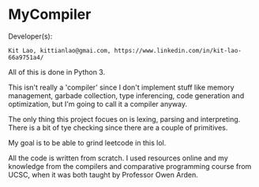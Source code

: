 # MyCompiler

Developer(s): 

	Kit Lao, kittianlao@gmai.com, https://www.linkedin.com/in/kit-lao-66a9751a4/

All of this is done in Python 3.

This isn't really a 'compiler' since I don't implement stuff like memory management, 
garbade collection, type inferencing, code generation and optimization, but I'm 
going to call it a compiler anyway.


The only thing this project focues on is lexing, parsing and interpreting. There is
a bit of tye checking since there are a couple of primitives.


My goal is to be able to grind leetcode in this lol.


All the code is written from scratch. I used resources online and my knowledge from
the compilers and comparative programming course from UCSC, when it was both taught
by Professor Owen Arden.